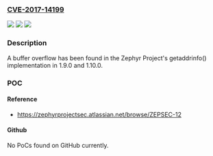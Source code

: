 ### [CVE-2017-14199](https://cve.mitre.org/cgi-bin/cvename.cgi?name=CVE-2017-14199)
![](https://img.shields.io/static/v1?label=Product&message=getaddrinfo&color=blue)
![](https://img.shields.io/static/v1?label=Version&message=n%2Fa&color=blue)
![](https://img.shields.io/static/v1?label=Vulnerability&message=Buffer%20Overflow&color=brighgreen)

### Description

A buffer overflow has been found in the Zephyr Project's getaddrinfo() implementation in 1.9.0 and 1.10.0.

### POC

#### Reference
- https://zephyrprojectsec.atlassian.net/browse/ZEPSEC-12

#### Github
No PoCs found on GitHub currently.

